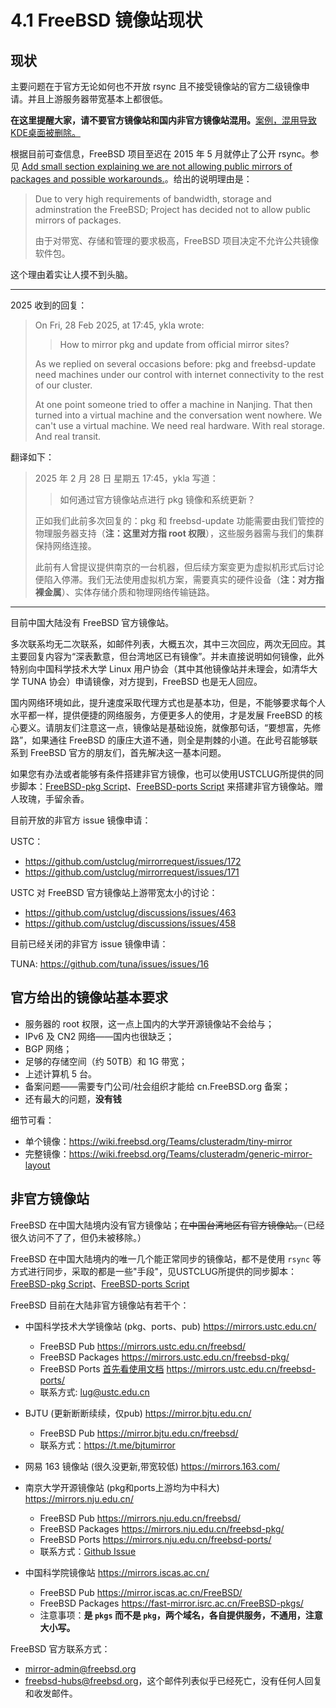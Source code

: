 # 4.1 FreeBSD 镜像站现状

## 现状

主要问题在于官方无论如何也不开放 rsync 且不接受镜像站的官方二级镜像申请。并且上游服务器带宽基本上都很低。

**在这里提醒大家，请不要官方镜像站和国内非官方镜像站混用。**[案例，混用导致KDE桌面被删除。](https://blog.mxdyeah.top/mxdyeah_blog_post/freebsd_exp_kde6.html)

根据目前可查信息，FreeBSD 项目至迟在 2015 年 5 月就停止了公开 rsync。参见 [Add small section explaining we are not allowing public mirrors of packages and possible workarounds.](https://reviews.freebsd.org/R9:3418e47d2f6cd8dd04ac934f38d136ba9101a5a8)。给出的说明理由是：

>Due to very high requirements of bandwidth, storage and adminstration the FreeBSD; Project has decided not to allow public mirrors of packages.
>
>由于对带宽、存储和管理的要求极高，FreeBSD 项目决定不允许公共镜像软件包。

这个理由着实让人摸不到头脑。

---

2025 收到的回复：

>On Fri, 28 Feb 2025, at 17:45, ykla wrote:
>> How to mirror pkg and update from official mirror sites?
>
>As we replied on several occasions before: pkg and freebsd-update need machines under our control with internet connectivity to the rest of our cluster.
>
>At one point someone tried to offer a machine in Nanjing. That then turned into a virtual machine and the conversation went nowhere. We can't use a virtual machine. We need real hardware. With real storage. And real transit.

翻译如下：

>2025 年 2 月 28 日 星期五 17:45，ykla 写道：
>> 如何通过官方镜像站点进行 pkg 镜像和系统更新？
>
>正如我们此前多次回复的：pkg 和 freebsd-update 功能需要由我们管控的物理服务器支持（**注：这里对方指 root 权限**），这些服务器需与我们的集群保持网络连接。
>
>此前有人曾提议提供南京的一台机器，但后续方案变更为虚拟机形式后讨论便陷入停滞。我们无法使用虚拟机方案，需要真实的硬件设备（**注：对方指裸金属**）、实体存储介质和物理网络传输链路。

---

目前中国大陆没有 FreeBSD 官方镜像站。

多次联系均无二次联系，如邮件列表，大概五次，其中三次回应，两次无回应。其主要回复内容为“深表歉意，但台湾地区已有镜像”。并未直接说明如何镜像，此外特别向中国科学技术大学 Linux 用户协会（其中其他镜像站并未理会，如清华大学 TUNA 协会）申请镜像，对方提到，FreeBSD 也是无人回应。

国内网络环境如此，提升速度采取代理方式也是基本功，但是，不能够要求每个人水平都一样，提供便捷的网络服务，方便更多人的使用，才是发展 FreeBSD 的核心要义。请朋友们注意这一点，镜像站是基础设施，就像那句话，“要想富，先修路”，如果通往 FreeBSD 的康庄大道不通，则全是荆棘的小道。在此号召能够联系到 FreeBSD 官方的朋友们，首先解决这一基本问题。

如果您有办法或者能够有条件搭建非官方镜像，也可以使用USTCLUG所提供的同步脚本：[FreeBSD-pkg Script](https://github.com/ustclug/ustcmirror-images/blob/master/freebsd-pkg/sync.sh)、[FreeBSD-ports Script](https://github.com/ustclug/ustcmirror-images/blob/master/freebsd-ports/sync-ports.sh) 来搭建非官方镜像站。赠人玫瑰，手留余香。

目前开放的非官方 issue 镜像申请：

USTC：

- <https://github.com/ustclug/mirrorrequest/issues/172>
- <https://github.com/ustclug/mirrorrequest/issues/171>

USTC 对 FreeBSD 官方镜像站上游带宽太小的讨论：

- <https://github.com/ustclug/discussions/issues/463>
- <https://github.com/ustclug/discussions/issues/458>

目前已经关闭的非官方 issue 镜像申请：

TUNA: <https://github.com/tuna/issues/issues/16>

## 官方给出的镜像站基本要求

- 服务器的 root 权限，这一点上国内的大学开源镜像站不会给与；
- IPv6 及 CN2 网络——国内也很缺乏；
- BGP 网络；
- 足够的存储空间（约 50TB）和 1G 带宽；
- 上述计算机 5 台。
- 备案问题——需要专门公司/社会组织才能给 cn.FreeBSD.org 备案；
- 还有最大的问题，**没有钱**

细节可看：

- 单个镜像：<https://wiki.freebsd.org/Teams/clusteradm/tiny-mirror>
- 完整镜像：<https://wiki.freebsd.org/Teams/clusteradm/generic-mirror-layout>

## 非官方镜像站

FreeBSD 在中国大陆境内没有官方镜像站；~~在中国台湾地区有官方镜像站。~~（已经很久访问不了了，但仍未被移除。）

FreeBSD 在中国大陆境内的唯一几个能正常同步的镜像站，都不是使用 `rsync` 等方式进行同步，采取的都是一些"手段"，见USTCLUG所提供的同步脚本：[FreeBSD-pkg Script](https://github.com/ustclug/ustcmirror-images/blob/master/freebsd-pkg/sync.sh)、[FreeBSD-ports Script](https://github.com/ustclug/ustcmirror-images/blob/master/freebsd-ports/sync-ports.sh)

FreeBSD 目前在大陆非官方镜像站有若干个：

- 中国科学技术大学镜像站 (pkg、ports、pub) <https://mirrors.ustc.edu.cn/> 
  - FreeBSD Pub <https://mirrors.ustc.edu.cn/freebsd/>
  - FreeBSD Packages <https://mirrors.ustc.edu.cn/freebsd-pkg/>
  - FreeBSD Ports [首先看使用文档](https://mirrors.ustc.edu.cn/help/freebsd-ports.html)  <https://mirrors.ustc.edu.cn/freebsd-ports/>
  - 联系方式: [lug@ustc.edu.cn](mailto:lug@ustc.edu.cn)

- BJTU (更新断断续续，仅pub) <https://mirror.bjtu.edu.cn/> 
  - FreeBSD Pub <https://mirror.bjtu.edu.cn/freebsd/>
  - 联系方式：<https://t.me/bjtumirror>

- 网易 163 镜像站 (很久没更新,带宽较低) <https://mirrors.163.com/>

- 南京大学开源镜像站 (pkg和ports上游均为中科大) <https://mirrors.nju.edu.cn/>
  - FreeBSD Pub <https://mirrors.nju.edu.cn/freebsd/>
  - FreeBSD Packages <https://mirrors.nju.edu.cn/freebsd-pkg/>
  - FreeBSD Ports <https://mirrors.nju.edu.cn/freebsd-ports/> 
  - 联系方式：[Github Issue](https://github.com/nju-lug/NJU-Mirror-Issue/issues)

- 中国科学院镜像站 <https://mirrors.iscas.ac.cn/>
  - FreeBSD Pub <https://mirror.iscas.ac.cn/FreeBSD/>
  - FreeBSD Packages <https://fast-mirror.isrc.ac.cn/FreeBSD-pkgs/> 
  - 注意事项：**是 `pkgs` 而不是 `pkg`，两个域名，各自提供服务，不通用，注意大小写。** 


FreeBSD 官方联系方式：

- [mirror-admin@freebsd.org](mailto:mirror-admin@freebsd.org)
- [freebsd-hubs@freebsd.org](mailto:freebsd-hubs@freebsd.org)，这个邮件列表似乎已经死亡，没有任何人回复和收发邮件。
